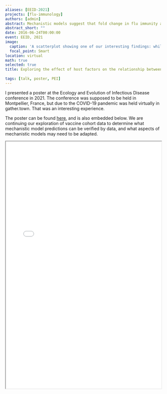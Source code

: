 ```yaml
---
aliases: [EEID-2021]
projects: [flu-immunology]
authors: [admin]
abstract: Mechanistic models suggest that fold change in flu immunity after vaccination should be linearly decreasing with pre-vaccination immunity. However, these models do not account for host factors, such as age. We found that mechanistic model predictions were sometimes supported by the data, and we are working to explore when they are and are not.
abstract_short: ""
date: 2016-06-24T00:00:00
event: EEID, 2021
image:
  caption: 'A scatterplot showing one of our interesting findings: while the previous mechanistic models did not account for age, we see clear patterns in the distribution of age when we plot fold change vs. prevaccination titer.'
  focal_point: Smart
location: virtual
math: true
selected: true
title: Exploring the effect of host factors on the relationship between pre-existing immunity and influenza vaccine response
  
tags: [talk, poster, PEI]
---
```


I presented a poster at the Ecology and Evolution of Infectious Disease conference in 2021. The conference was supposed to be held in Montpellier, France, but due to the COVID-19 pandemic was held virtually in gather.town. That was an interesting experience.

The poster can be found [here](/posters/EEID-2021-poster.pdf), and is also embedded below. We are continuing our exploration of vaccine cohort data to determine what mechanistic model predictions can be verified by data, and what aspects of mechanistic models may need to be adapted.

<iframe src="/posters/EEID-2021-poster.pdf" width="100%" height="800">
</iframe>